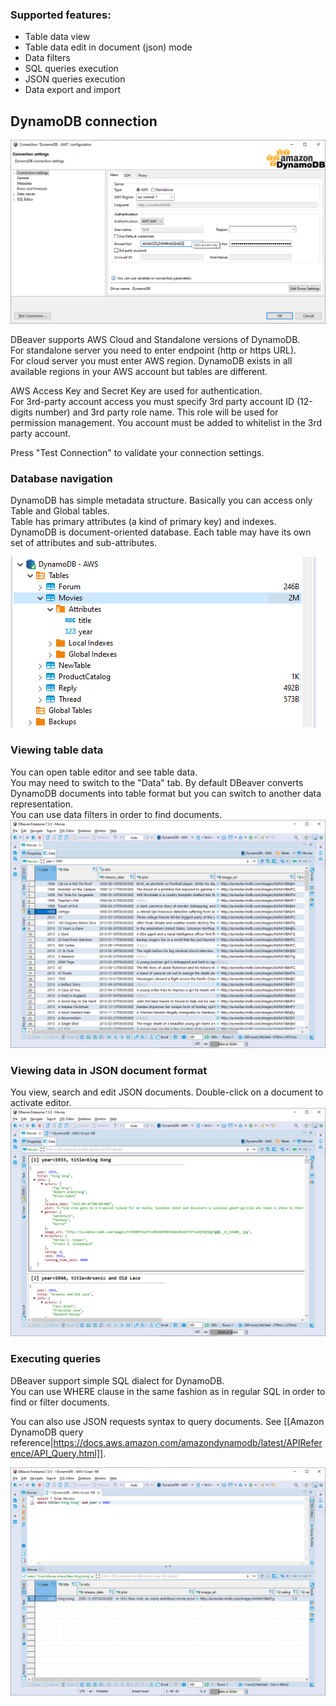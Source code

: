 ### Supported features:
- Table data view
- Table data edit in document (json) mode
- Data filters
- SQL queries execution
- JSON queries execution
- Data export and import

## DynamoDB connection

![](images/database/dynamodb/connection-page.png)

DBeaver supports AWS Cloud and Standalone versions of DynamoDB.  
For standalone server you need to enter endpoint (http or https URL).  
For cloud server you must enter AWS region. DynamoDB exists in all available regions in your AWS account but tables are different.

AWS Access Key and Secret Key are used for authentication.  
For 3rd-party account access you must specify 3rd party account ID (12-digits number) and 3rd party role name. This role will be used for permission management. You account must be added to whitelist in the 3rd party account.  

Press "Test Connection" to validate your connection settings.

### Database navigation

DynamoDB has simple metadata structure. Basically you can access only Table and Global tables.  
Table has primary attributes (a kind of primary key) and indexes.  
DynamoDB is document-oriented database. Each table may have its own set of attributes and sub-attributes.  

![](images/database/dynamodb/database-structure.png)

### Viewing table data

You can open table editor and see table data.  
You may need to switch to the "Data" tab.
By default DBeaver converts DynamoDB documents into table format but you can switch to another data representation.  
You can use data filters in order to find documents.  
![](images/database/dynamodb/data-view.png)

### Viewing data in JSON document format

You view, search and edit JSON documents. Double-click on a document to activate editor.  
![](images/database/dynamodb/data-view-json.png)

### Executing queries

DBeaver support simple SQL dialect for DynamoDB.  
You can use WHERE clause in the same fashion as in regular SQL in order to find or filter documents.  

You can also use JSON requests syntax to query documents. See [[Amazon DynamoDB query reference|https://docs.aws.amazon.com/amazondynamodb/latest/APIReference/API_Query.html]].

![](images/database/dynamodb/sql-query-simple.png)

